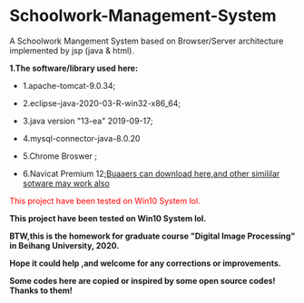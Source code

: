 # Schoolwork-Management-System
A Schoolwork Mangement System based on Browser/Server architecture  implemented by jsp (java &amp; html).

**1.The software/library used here:**
  * 1.apache-tomcat-9.0.34;  
  
  * 2.eclipse-java-2020-03-R-win32-x86_64;  
  
  * 3.java version "13-ea" 2019-09-17;   
  
  * 4.mysql-connector-java-8.0.20
  
  * 5.Chrome Broswer ;   
  
  * 6.Navicat Premium 12;[Buaaers can download here,and other simililar sotware may work also](http://s.buaa.edu.cn)
  
  <font color=red>This project have been tested on Win10 System lol.</font>

**This project have been tested on Win10 System lol.**

**BTW,this is the homework for graduate course "Digital Image Processing" in Beihang University, 2020.**

**Hope it could help ,and welcome for any corrections or improvements.**

**Some codes here are copied or inspired by some open source codes! Thanks to them!**
